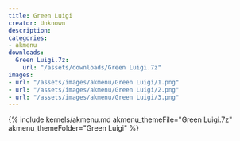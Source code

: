 ```yaml
---
title: Green Luigi
creator: Unknown
description: 
categories:
- akmenu
downloads:
  Green Luigi.7z:
    url: "/assets/downloads/Green Luigi.7z"
images:
- url: "/assets/images/akmenu/Green Luigi/1.png"
- url: "/assets/images/akmenu/Green Luigi/2.png"
- url: "/assets/images/akmenu/Green Luigi/3.png"
---
```


{% include kernels/akmenu.md akmenu_themeFile="Green Luigi.7z" akmenu_themeFolder="Green Luigi" %}
